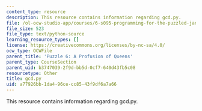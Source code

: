 ```yaml
---
content_type: resource
description: This resource contains information regarding gcd.py.
file: /ol-ocw-studio-app/courses/6-s095-programming-for-the-puzzled-january-iap-2018/a77926bb1da496cecc8543f9df6a7a66_gcd.py
file_size: 523
file_type: text/python-source
learning_resource_types: []
license: https://creativecommons.org/licenses/by-nc-sa/4.0/
ocw_type: OCWFile
parent_title: 'Puzzle 6: A Profusion of Queens'
parent_type: CourseSection
parent_uid: b3747039-2f9d-bb5d-0cf7-640d43fb5c08
resourcetype: Other
title: gcd.py
uid: a77926bb-1da4-96ce-cc85-43f9df6a7a66
---
```

This resource contains information regarding gcd.py.